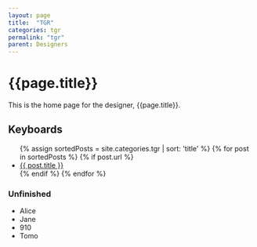 ```yaml
---
layout: page
title:  "TGR"
categories: tgr
permalink: "tgr"
parent: Designers
---
```

# {{page.title}}

This is the home page for the designer, {{page.title}}.

## Keyboards

<ul>
  {% assign sortedPosts = site.categories.tgr | sort: 'title' %}
    {% for post in sortedPosts %}
      {% if post.url %}
        <li><a href="{{ post.url }}">{{ post.title }}</a></li>
      {% endif %}
    {% endfor %}
</ul>

### Unfinished

- Alice
- Jane
- 910
- Tomo
